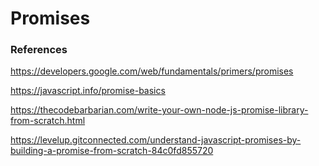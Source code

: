 # Promises

### References

https://developers.google.com/web/fundamentals/primers/promises

https://javascript.info/promise-basics

https://thecodebarbarian.com/write-your-own-node-js-promise-library-from-scratch.html

https://levelup.gitconnected.com/understand-javascript-promises-by-building-a-promise-from-scratch-84c0fd855720